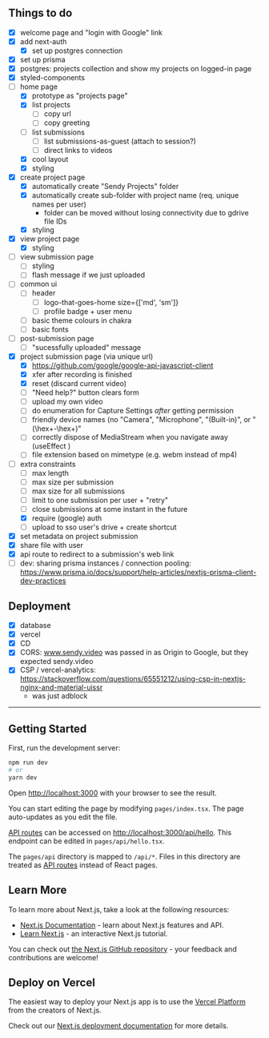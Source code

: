 ## Things to do
- [x] welcome page and "login with Google" link
- [x] add next-auth
  - [x] set up postgres connection
- [x] set up prisma
- [x] postgres: projects collection and show my projects on logged-in page
- [x] styled-components
- [ ] home page
  - [x] prototype as "projects page"
  - [x] list projects
    - [ ] copy url
    - [ ] copy greeting
  - [ ] list submissions
    - [ ] list submissions-as-guest (attach to session?)
    - [ ] direct links to videos
  - [x] cool layout
  - [x] styling
- [x] create project page
  - [x] automatically create "Sendy Projects" folder
  - [x] automatically create sub-folder with project name (req. unique names per user)
    - folder can be moved without losing connectivity due to gdrive file IDs
  - [x] styling
- [x] view project page
  - [x] styling
- [ ] view submission page
  - [ ] styling
  - [ ] flash message if we just uploaded
- [ ] common ui
  - [ ] header
    - [ ] logo-that-goes-home size={['md', 'sm']}
    - [ ] profile badge + user menu
  - [ ] basic theme colours in chakra
  - [ ] basic fonts
- [ ] post-submission page
  - [ ] "sucessfully uploaded" message
- [x] project submission page (via unique url)
  - [x] https://github.com/google/google-api-javascript-client
  - [x] xfer after recording is finished
  - [x] reset (discard current video)
  - [ ] "Need help?" button clears form
  - [ ] upload my own video
  - [ ] do enumeration for Capture Settings *after* getting permission
  - [ ] friendly device names (no "Camera", "Microphone", "(Built-in)", or "(\hex+-\hex+)"
  - [ ] correctly dispose of MediaStream when you navigate away (useEffect )
  - [ ] file extension based on mimetype (e.g. webm instead of mp4)
- [ ] extra constraints
  - [ ] max length
  - [ ] max size per submission
  - [ ] max size for all submissions
  - [ ] limit to one submission per user + "retry"
  - [ ] close submissions at some instant in the future
  - [x] require (google) auth
  - [ ] upload to sso user's drive + create shortcut
- [x] set metadata on project submission
- [x] share file with user
- [x] api route to redirect to a submission's web link
- [ ] dev: sharing prisma instances / connection pooling: https://www.prisma.io/docs/support/help-articles/nextjs-prisma-client-dev-practices

## Deployment
- [x] database
- [x] vercel
- [x] CD
- [x] CORS: www.sendy.video was passed in as Origin to Google, but they expected sendy.video
- [x] CSP / vercel-analytics: https://stackoverflow.com/questions/65551212/using-csp-in-nextjs-nginx-and-material-uissr
  - was just adblock

---

## Getting Started

First, run the development server:

```bash
npm run dev
# or
yarn dev
```

Open [http://localhost:3000](http://localhost:3000) with your browser to see the result.

You can start editing the page by modifying `pages/index.tsx`. The page auto-updates as you edit the file.

[API routes](https://nextjs.org/docs/api-routes/introduction) can be accessed on [http://localhost:3000/api/hello](http://localhost:3000/api/hello). This endpoint can be edited in `pages/api/hello.tsx`.

The `pages/api` directory is mapped to `/api/*`. Files in this directory are treated as [API routes](https://nextjs.org/docs/api-routes/introduction) instead of React pages.

## Learn More

To learn more about Next.js, take a look at the following resources:

- [Next.js Documentation](https://nextjs.org/docs) - learn about Next.js features and API.
- [Learn Next.js](https://nextjs.org/learn) - an interactive Next.js tutorial.

You can check out [the Next.js GitHub repository](https://github.com/vercel/next.js/) - your feedback and contributions are welcome!

## Deploy on Vercel

The easiest way to deploy your Next.js app is to use the [Vercel Platform](https://vercel.com/new?utm_medium=default-template&filter=next.js&utm_source=create-next-app&utm_campaign=create-next-app-readme) from the creators of Next.js.

Check out our [Next.js deployment documentation](https://nextjs.org/docs/deployment) for more details.
